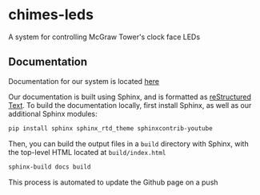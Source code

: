 # chimes-leds
A system for controlling McGraw Tower's clock face LEDs

## Documentation

Documentation for our system is located [here](https://aidan-mcnay.github.io/chimes-leds/)

Our documentation is built using Sphinx, and is
formatted as [reStructured Text](https://www.sphinx-doc.org/en/master/usage/restructuredtext/basics.html).
To build the documentation locally, first install Sphinx,
as well as our additional Sphinx modules:

```bash
pip install sphinx sphinx_rtd_theme sphinxcontrib-youtube
```

Then, you can build the output files in a `build`
directory with Sphinx, with the top-level HTML
located at `build/index.html`

```bash
sphinx-build docs build
```

This process is automated to update the Github page
on a push
